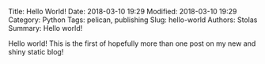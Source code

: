 Title: Hello World!
Date: 2018-03-10 19:29
Modified: 2018-03-10 19:29
Category: Python
Tags: pelican, publishing
Slug: hello-world
Authors: Stolas
Summary: Hello world!

Hello world! This is the first of hopefully more than one post on my new and shiny static blog!